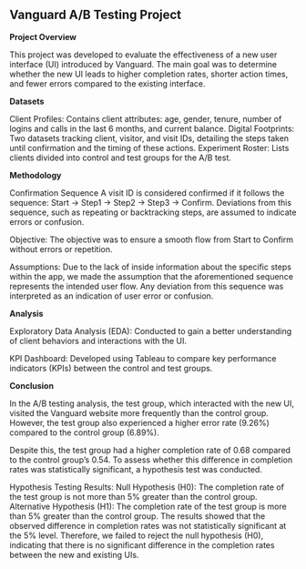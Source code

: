 ## Vanguard A/B Testing Project


**Project Overview**

This project was developed to evaluate the effectiveness of a new user interface (UI) introduced by Vanguard. The main goal was to determine whether the new UI leads to higher completion rates, shorter action times, and fewer errors compared to the existing interface.

**Datasets**

Client Profiles:
Contains client attributes: age, gender, tenure, number of logins and calls in the last 6 months, and current balance.
Digital Footprints:
Two datasets tracking client, visitor, and visit IDs, detailing the steps taken until confirmation and the timing of these actions.
Experiment Roster:
Lists clients divided into control and test groups for the A/B test.


**Methodology**

Confirmation Sequence
A visit ID is considered confirmed if it follows the sequence: Start → Step1 → Step2 → Step3 → Confirm. Deviations from this sequence, such as repeating or backtracking steps, are assumed to indicate errors or confusion.

Objective:
The objective was to ensure a smooth flow from Start to Confirm without errors or repetition.

Assumptions:
Due to the lack of inside information about the specific steps within the app, we made the assumption that the aforementioned sequence represents the intended user flow. Any deviation from this sequence was interpreted as an indication of user error or confusion.



**Analysis**


Exploratory Data Analysis (EDA): Conducted to gain a better understanding of client behaviors and interactions with the UI.

KPI Dashboard: Developed using Tableau to compare key performance indicators (KPIs) between the control and test groups.



**Conclusion**


In the A/B testing analysis, the test group, which interacted with the new UI, visited the Vanguard website more frequently than the control group. However, the test group also experienced a higher error rate (9.26%) compared to the control group (6.89%).

Despite this, the test group had a higher completion rate of 0.68 compared to the control group’s 0.54. To assess whether this difference in completion rates was statistically significant, a hypothesis test was conducted.

Hypothesis Testing Results:
Null Hypothesis (H0): The completion rate of the test group is not more than 5% greater than the control group.
Alternative Hypothesis (H1): The completion rate of the test group is more than 5% greater than the control group.
The results showed that the observed difference in completion rates was not statistically significant at the 5% level. Therefore, we failed to reject the null hypothesis (H0), indicating that there is no significant difference in the completion rates between the new and existing UIs.

